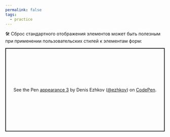 ```yaml
---
permalink: false
tags:
  - practice
---
```


🛠 Сброс стандартного отображения элементов может быть полезным при применении пользовательских стилей к элементам форм:

<p class="codepen" data-height="265" data-theme-id="light" data-default-tab="html,result" data-user="ezhkov" data-slug-hash="eYBmqWm" style="height: 265px; box-sizing: border-box; display: flex; align-items: center; justify-content: center; border: 2px solid; margin: 1em 0; padding: 1em;" data-pen-title="appearance 3">
  <span>See the Pen <a href="https://codepen.io/ezhkov/pen/eYBmqWm">
  appearance 3</a> by Denis Ezhkov (<a href="https://codepen.io/ezhkov">@ezhkov</a>)
  on <a href="https://codepen.io">CodePen</a>.</span>
</p>

<script async src="https://cpwebassets.codepen.io/assets/embed/ei.js"></script>
